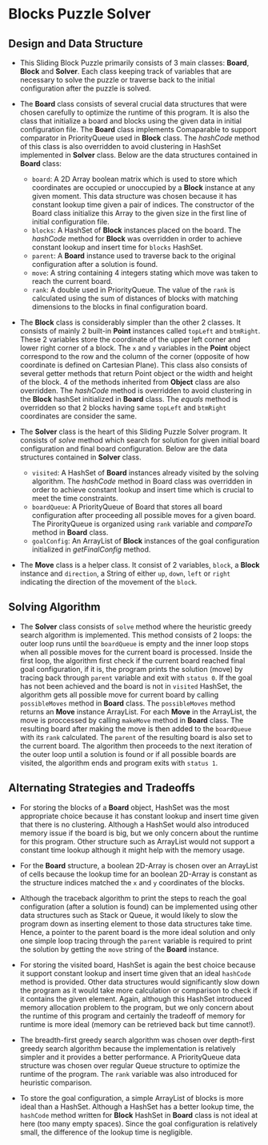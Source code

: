 # Blocks Puzzle Solver
## Design and Data Structure ##
* This Sliding Block Puzzle primarily consists of 3 main classes: **Board**, **Block** and **Solver**. Each class keeping track of variables that are necessary to solve the puzzle or traverse back to the initial configuration after the puzzle is solved.

* The **Board** class consists of several crucial data structures that were chosen carefully to optimize the runtime of this program. It is also the class that initialize a board and blocks using the given data in initial configuration file. The **Board** class implements Comaparable to support comparator in PriorityQueue used in **Block** class. The *hashCode* method of this class is also overridden to avoid clustering in HashSet implemented in **Solver** class. Below are the data structures contained in **Board** class:
  * `board`: A 2D Array boolean matrix which is used to store which coordinates are occupied or unoccupied by a **Block** instance at any given moment. This data structure was chosen because it has constant lookup time given a pair of indices. The constructor of the Board class initialize this Array to the given size in the first line of initial configuration file. 
  * `blocks`: A HashSet of **Block** instances placed on the board. The *hashCode* method for **Block** was overridden in order to achieve constant lookup and insert time for `blocks` HashSet.
  * `parent`: A **Board** instance used to traverse back to the original configuration after a solution is found.
  * `move`: A string containing 4 integers stating which move was taken to reach the current board.
  * `rank`: A double used in PriorityQueue. The value of the `rank` is calculated using the sum of distances of blocks with matching dimensions to the blocks in final configuration board.

* The **Block** class is considerably simpler than the other 2 classes. It consists of mainly 2 built-in **Point** instances called `topLeft` and `btmRight`. These 2 variables store the coordinate of the upper left corner and lower right corner of a block. The `x` and `y` variables in the **Point** object correspond to the row and the column of the corner (opposite of how coordinate is defined on Cartesian Plane). This class also consists of several getter methods that return Point object or the width and height of the block. 4 of the methods inherited from **Object** class are also overridden. The *hashCode* method is overridden to avoid clustering in the **Block** hashSet initialized in **Board** class. The *equals* method is overridden so that 2 blocks having same `topLeft` and `btmRight` coordinates are consider the same.

* The **Solver** class is the heart of this Sliding Puzzle Solver program. It consists of *solve* method which search for solution for given initial board configuration and final board configuration. Below are the data structures contained in **Solver** class.
  * `visited`: A HashSet of **Board** instances already visited by the solving algorithm. The *hashCode* method in Board class was overridden in order to achieve constant lookup and insert time which is crucial to meet the time constraints. 
  * `boardQueue`: A PriorityQueue of Board that stores all board configuration after proceeding all possible moves for a given board. The PirorityQueue is organized using `rank` variable and *compareTo* method in **Board** class.
  * `goalConfig`: An ArrayList of **Block** instances of the goal configuration initialized in *getFinalConfig* method.

* The **Move** class is a helper class. It consist of 2 variables, `block`, a **Block** instance and `direction`, a String of either `up`, `down`, `left` or `right` indicating the direction of the movement of the `block`.

## Solving Algorithm ##
* The **Solver** class consists of `solve` method where the heuristic greedy search algorithm is implemented. This method consists of 2 loops: the outer loop runs until the `boardQueue` is empty and the inner loop stops when all possible moves for the current board is processed. Inside the first loop, the algorithm first check if the current board reached final goal configuration, if it is, the program prints the solution (move) by tracing back through `parent` variable and exit with `status 0`. If the goal has not been achieved and the board is not in `visited` HashSet, the algorithm gets all possible move for current board by calling `possibleMoves` method in **Board** class. The `possibleMoves` method returns an **Move** instance ArrayList. For each **Move** in the ArrayList, the move is proccessed by calling `makeMove` method in **Board** class. The resulting board after making the move is then added to the `boardQueue` with its `rank` calculated. The `parent` of the resulting board is also set to the current board. The algorithm then proceeds to the next iteration of the outer loop until a solution is found or if all possible boards are visited, the algorithm ends and program exits with `status 1`.

## Alternating Strategies and Tradeoffs ##
* For storing the blocks of a **Board** object, HashSet was the most appropriate choice because it has constant lookup and insert time given that there is no clustering. Although a HashSet would also introduced memory issue if the board is big, but we only concern about the runtime for this program. Other structure such as ArrayList would not support a constant time lookup although it might help with the memory usage.
  
* For the **Board** structure, a boolean 2D-Array is chosen over an ArrayList of cells because the lookup time for an boolean 2D-Array is constant as the structure indices matched the `x` and `y` coordinates of the blocks.

* Although the traceback algorithm to print the steps to reach the goal configuration (after a solution is found) can be implemented using other data structures such as Stack or Queue, it would likely to slow the program down as inserting element to those data structures take time. Hence, a pointer to the parent board is the more ideal solution and only one simple loop tracing through the `parent` variable is required to print the solution by getting the `move` string of the **Board** instance.

* For storing the visited board, HashSet is again the best choice because it support constant lookup and insert time given that an ideal `hashCode` method is provided. Other data structures would significantly slow down the program as it would take more calculation or comparison to check if it contains the given element. Again, although this HashSet introduced memory allocation problem to the program, but we only concern about the runtime of this program and certainly the tradeoff of memory for runtime is more ideal (memory can be retrieved back but time cannot!).

* The breadth-first greedy search algorithm was chosen over depth-first greedy search algorithm because the implementation is relatively simpler and it provides a better performance. A PriorityQueue data structure was chosen over regular Queue structure to optimize the runtime of the program. The `rank` variable was also introduced for heuristic comparison.

* To store the goal configuration, a simple ArrayList of blocks is more ideal than a HashSet. Although a HashSet has a better lookup time, the `hashCode` method written for **Block** HashSet in **Board** class is not ideal at here (too many empty spaces). Since the goal configuration is relatively small, the difference of the lookup time is negligible.
